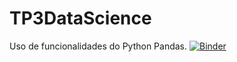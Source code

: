# TP3DataScience
Uso de funcionalidades do Python Pandas.
[![Binder](https://mybinder.org/badge_logo.svg)](https://mybinder.org/v2/gh/WagnerLancetti/TP3DataScience/HEAD)
